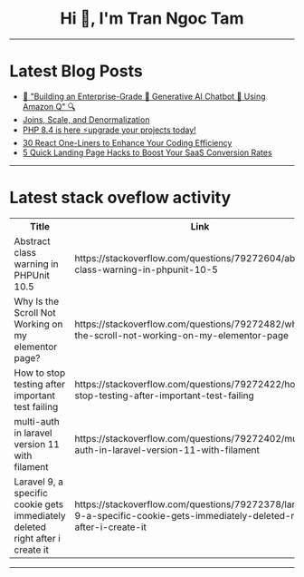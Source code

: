 <h1 align="center">Hi 👋, I'm Tran Ngoc Tam</h1>

---

# Latest Blog Posts 
<!-- BLOG-POST-LIST:START -->
- [🚀 &quot;Building an Enterprise-Grade 💼 Generative AI Chatbot 🤖 Using Amazon Q&quot; 🔍](https://dev.to/aws-builders/building-an-enterprise-grade-generative-ai-chatbot-using-amazon-q-9m3)
- [Joins, Scale, and Denormalization](https://dev.to/aws-heroes/joins-and-denormalization-3dan)
- [PHP 8.4 is here ⚡️upgrade your projects today!](https://dev.to/upsun/php-84-is-here-upgrade-your-projects-today-8eb)
- [30 React One-Liners to Enhance Your Coding Efficiency](https://dev.to/mursalfk/30-react-one-liners-to-enhance-your-coding-efficiency-33o7)
- [5 Quick Landing Page Hacks to Boost Your SaaS Conversion Rates](https://dev.to/mzaremski/5-quick-landing-page-hacks-to-boost-your-saas-conversion-rates-118f)
<!-- BLOG-POST-LIST:END -->

---

# Latest stack oveflow activity
<table>
  <tr><th>Title</th><th>Link</th></tr>
  <!-- STACKOVERFLOW:START --><tr><td>Abstract class warning in PHPUnit 10.5</td><td>https://stackoverflow.com/questions/79272604/abstract-class-warning-in-phpunit-10-5</td></tr><tr><td>Why Is the Scroll Not Working on my elementor page?</td><td>https://stackoverflow.com/questions/79272482/why-is-the-scroll-not-working-on-my-elementor-page</td></tr><tr><td>How to stop testing after important test failing</td><td>https://stackoverflow.com/questions/79272422/how-to-stop-testing-after-important-test-failing</td></tr><tr><td>multi-auth in laravel version 11 with filament</td><td>https://stackoverflow.com/questions/79272402/multi-auth-in-laravel-version-11-with-filament</td></tr><tr><td>Laravel 9, a specific cookie gets immediately deleted right after i create it</td><td>https://stackoverflow.com/questions/79272378/laravel-9-a-specific-cookie-gets-immediately-deleted-right-after-i-create-it</td></tr><!-- STACKOVERFLOW:END -->
</table>

---


